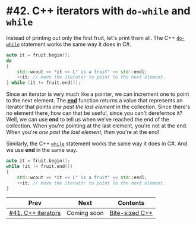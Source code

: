 # #42. C++ iterators with `do-while` and `while`

Instead of printing out only the first fruit, let's print them all. The C++ [`do-while`](https://docs.microsoft.com/cpp/cpp/do-while-statement-cpp) statement works the same way it does in C#.

```cpp
auto it = fruit.begin();
do
{
    std::wcout << *it << L" is a fruit" << std::endl;
    ++it; // move the iterator to point to the next element.
} while (it != fruit.end());
```

Since an iterator is very much like a pointer, we can increment one to point to the next element. The [**end**](https://docs.microsoft.com/cpp/standard-library/vector-class#end) function returns a value that represents an iterator that points *one past the last element* in the collection. Since there's no element there, how can that be useful, since you can't derefernce it? Well, we can use **end** to tell us when we've reached the end of the collection. When you're pointing at the last element, you're not at the end. When you're *one past the last element*, *then* you're at the end!

Similarly, the C++ [`while`](/cpp/cpp/while-statement-cpp) statement works the same way it does in C#. And we use **end** in the same way.

```cpp
auto it = fruit.begin();
while (it != fruit.end())
{
    std::wcout << *it << L" is a fruit" << std::endl;
    ++it; // move the iterator to point to the next element.
}
```

|Prev|Next|Contents|
|-|-|-|
|[#41. C++ iterators](041.md)|Coming soon|[Bite-sized C++](../README.md)|

